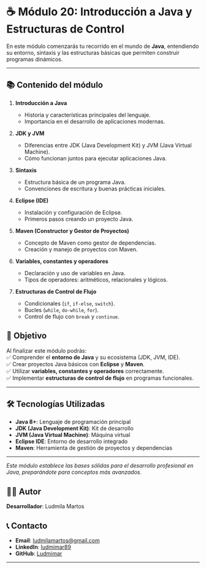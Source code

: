 # ☕ Módulo 20: Introducción a Java y Estructuras de Control

En este módulo comenzarás tu recorrido en el mundo de **Java**, entendiendo su entorno, sintaxis y las estructuras básicas que permiten construir programas dinámicos.

---

## 📚 Contenido del módulo  

1. **Introducción a Java**  
   - Historia y características principales del lenguaje.  
   - Importancia en el desarrollo de aplicaciones modernas.  

2. **JDK y JVM**  
   - Diferencias entre JDK (Java Development Kit) y JVM (Java Virtual Machine).  
   - Cómo funcionan juntos para ejecutar aplicaciones Java.  

3. **Sintaxis**  
   - Estructura básica de un programa Java.  
   - Convenciones de escritura y buenas prácticas iniciales.  

4. **Eclipse (IDE)**  
   - Instalación y configuración de Eclipse.  
   - Primeros pasos creando un proyecto Java.  

5. **Maven (Constructor y Gestor de Proyectos)**  
   - Concepto de Maven como gestor de dependencias.  
   - Creación y manejo de proyectos con Maven.  

6. **Variables, constantes y operadores**  
   - Declaración y uso de variables en Java.  
   - Tipos de operadores: aritméticos, relacionales y lógicos.  

7. **Estructuras de Control de Flujo**  
   - Condicionales (`if`, `if-else`, `switch`).  
   - Bucles (`while`, `do-while`, `for`).  
   - Control de flujo con `break` y `continue`.  

## 🎯 Objetivo
Al finalizar este módulo podrás:  
✅ Comprender el **entorno de Java** y su ecosistema (JDK, JVM, IDE).  
✅ Crear proyectos Java básicos con **Eclipse** y **Maven**.  
✅ Utilizar **variables, constantes y operadores** correctamente.  
✅ Implementar **estructuras de control de flujo** en programas funcionales.

---

## 🛠️ Tecnologías Utilizadas

- **Java 8+**: Lenguaje de programación principal
- **JDK (Java Development Kit)**: Kit de desarrollo
- **JVM (Java Virtual Machine)**: Máquina virtual
- **Eclipse IDE**: Entorno de desarrollo integrado
- **Maven**: Herramienta de gestión de proyectos y dependencias

---

*Este módulo establece las bases sólidas para el desarrollo profesional en Java, preparándote para conceptos más avanzados.*

## 👨‍💻 Autor

**Desarrollador**: Ludmila Martos

## 📞 Contacto

- **Email**: [ludmilamartos@gmail.com](mailto:ludmilamartos@gmail.com)
- **LinkedIn**: [ludmimar89](https://www.linkedin.com/in/ludmimar89/)
- **GitHub**: [Ludmimar](https://github.com/Ludmimar)

---
